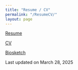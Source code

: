 ```yaml
---
title: "Resume / CV"
permalink: "/ResumeCV/"
layout: page
---
```


[Resume](Tulimieri_Resume_03_28_25.pdf)

[CV](Tulimieri_CV_06_19_2024.pdf)

[Biosketch](NIH_Biosketch_Tulimieri.pdf)

Last updated on March 28, 2025
